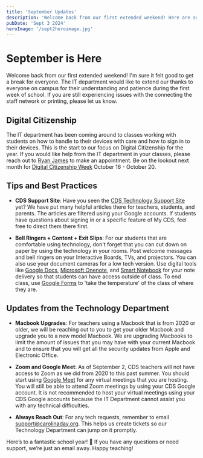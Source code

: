 ```yaml
---
title: 'September Updates'
description: 'Welcome back from our first extended weekend! Here are some tech tips and updates to keep you in the loop.'
pubDate: 'Sept 3 2024'
heroImage: '/sept2heroimage.jpg'
---
```

# September is Here

Welcome back from our first extended weekend! I'm sure it felt good to get a break for everyone. The IT department would like to extend our thanks to everyone on campus for their understanding and patience during the first week of school. If you are still experiencing issues with the connecting the staff network or printing, please let us know.

## Digital Citizenship

The IT department has been coming around to classes working with students on how to handle to their devices with care and how to sign in to their devices. This is the start to our focus on Digital Citizenship for the year. If you would like help from the IT department in your classes, please reach out to [Ryan James](https://www.commonsense.org/education/digital-citizenship-week) to make an appointment. Be on the lookout next month for [Digital Citizenship Week](https://www.commonsense.org/education/digital-citizenship-week) October 16 - October 20. 

## Tips and Best Practices

- **CDS Support Site**: Have you seen the [CDS Technology Support Site](https://sites.google.com/carolinaday.org/cds-technology-support/home) yet? We have put many helpful articles there for teachers, students, and parents. The articles are filtered using your Google accounts. If students have questions about signing in or a specific feature of My CDS, feel free to direct them there first.

- **Bell Ringers + Content + Exit Slips**: For our students that are comfortable using technology, don't forget that you can cut down on paper by using the technology in your rooms. Post welcome messages and bell ringers on your Interactive Boards, TVs, and projectors. You can also use your document cameras for a low tech version. Use digital tools like [Google Docs](https://docs.google.com), [Microsoft Onenote](https://onenote.com), and [Smart Notebook](https://www.smarttech.com) for your note delivery so that students can have access outside of class. To end class, use [Google Forms](https://forms.google.com) to 'take the temperature' of the class of where they are.

## Updates from the Technology Department

- **Macbook Upgrades**: For teachers using a Macbook that is from 2020 or older, we will be reaching out to you to get your older Macbook and upgrade you to a new model Macbook. We are upgrading Macbooks to limit the amount of issues that you may have with your current Macbook and to ensure that you will get all the security updates from Apple and Electronic Office.

- **Zoom and Google Meet**: As of September 2, CDS teachers will not have access to Zoom as we did from 2020 to this past summer. You should start using [Google Meet](https://meet.google.com) for any virtual meetings that you are hosting. You will still be able to attend Zoom meetings by using your CDS Google account. It is not recommended to host your virtual meetings using your CDS Google accounts because the IT Department cannot assist you with any technical difficulties.

- **Always Reach Out**: For any tech requests, remember to email [support@carolinaday.org](mailto:support@carolinaday.org). This helps us create tickets so our Technology Department can jump on it promptly.

Here’s to a fantastic school year! 🎉 If you have any questions or need support, we’re just an email away. Happy teaching!
